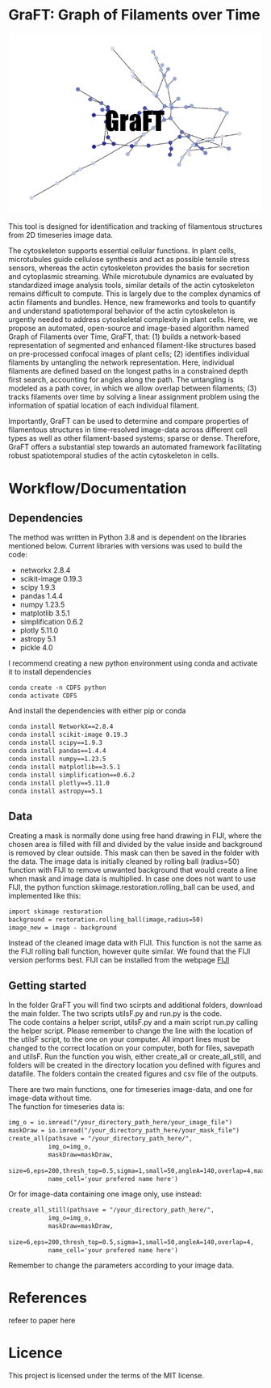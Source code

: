 # GraFT: Graph of Filaments over Time
<!--![alt text](https://github.com/Oesterlund/GraFT/blob/main/GraFt_logo.png) -->
<p align="center">
   <img src="https://github.com/Oesterlund/GraFT/blob/main/GraFT_logo.png" alt="alt text" width="500">
</p>


This tool is designed for identification and tracking of filamentous structures from 2D timeseries image data.

The cytoskeleton supports essential cellular functions. In plant cells, microtubules guide cellulose synthesis and act as possible tensile stress sensors, whereas the actin cytoskeleton provides the basis for secretion and cytoplasmic streaming. While microtubule dynamics are evaluated by standardized image analysis tools, similar details of the actin cytoskeleton remains difficult to compute. This is largely due to the complex dynamics of actin filaments and bundles. Hence, new frameworks and tools to quantify and understand spatiotemporal behavior of the actin cytoskeleton is urgently needed to address cytoskeletal complexity in plant cells.
Here, we propose an automated, open-source and image-based algorithm named Graph of Filaments over Time, GraFT, that: (1) builds a network-based representation of segmented and enhanced filament-like structures based on pre-processed confocal images of plant cells; (2) identifies individual filaments by untangling the network representation. Here, individual filaments are defined based on the longest paths in a constrained depth first search, accounting for angles along the path. The untangling is modeled as a path cover, in which we allow overlap between filaments; (3) tracks filaments over time by solving a linear assignment problem using the information of spatial location of each individual filament. 

Importantly, GraFT can be used to determine and compare properties of filamentous structures in time-resolved image-data across different cell types as well as other filament-based systems; sparse or dense. Therefore, GraFT offers a substantial step towards an automated framework facilitating robust spatiotemporal studies of the actin cytoskeleton in cells. 

# Workflow/Documentation

## Dependencies
The method was written in Python 3.8 and is dependent on the libraries mentioned below.
Current libraries with versions was used to build the code:
- networkx 2.8.4
- scikit-image 0.19.3
- scipy 1.9.3
- pandas 1.4.4
- numpy 1.23.5
- matplotlib 3.5.1
- simplification 0.6.2
- plotly 5.11.0
- astropy 5.1
- pickle 4.0

I recommend creating a new python environment using conda and activate it to install dependencies
```
conda create -n CDFS python
conda activate CDFS
```
And install the dependencies with either pip or conda
```
conda install NetworkX==2.8.4
conda install scikit-image 0.19.3
conda install scipy==1.9.3
conda install pandas==1.4.4
conda install numpy==1.23.5
conda install matplotlib==3.5.1
conda install simplification==0.6.2
conda install plotly==5.11.0
conda install astropy==5.1
```

## Data
Creating a mask is normally done using free hand drawing in FIJI, where the chosen area is filled with fill and divided by the value inside and background is removed by clear outside. This mask can then be saved in the folder with the data.
The image data is initially cleaned by rolling ball (radius=50) function with FIJI to remove unwanted background that would create a line when mask and image data is multiplied. In case one does not want to use FIJI, the python function skimage.restoration.rolling_ball can be used, and implemented like this:
```
import skimage restoration
background = restoration.rolling_ball(image,radius=50)
image_new = image - background
```
Instead of the cleaned image data with FIJI. This function is not the same as the FIJI rolling ball function, however quite similar. We found that the FIJI version performs best.
FIJI can be installed from the webpage [FIJI](https://imagej.net/software/fiji/)

## Getting started
In the folder GraFT you will find two scirpts and additional folders, download the main folder.
The two scripts utilsF.py and run.py is the code.  
The code contains a helper script, utilsF.py and a main script run.py calling the helper script. Please remember to change the line with the location of the utilsF script, to the one on your computer.
All import lines must be changed to the correct location on your computer, both for files, savepath and utilsF.
Run the function you wish, either create_all or create_all_still, and folders will be created in the directory location you defined with figures and datafile.
The folders contain the created figures and csv file of the outputs.

There are two main functions, one for timeseries image-data, and one for image-data without time.  
The function for timeseries data is:
```
img_o = io.imread("/your_directory_path_here/your_image_file")
maskDraw = io.imread("/your_directory_path_here/your_mask_file")
create_all(pathsave = "/your_directory_path_here/",
           img_o=img_o,
           maskDraw=maskDraw,
           size=6,eps=200,thresh_top=0.5,sigma=1,small=50,angleA=140,overlap=4,max_cost=100,
           name_cell='your prefered name here')
```
Or for image-data containing one image only, use instead:
```
create_all_still(pathsave = "/your_directory_path_here/",
           img_o=img_o,
           maskDraw=maskDraw,
           size=6,eps=200,thresh_top=0.5,sigma=1,small=50,angleA=140,overlap=4,
           name_cell='your prefered name here')
```
Remember to change the parameters according to your image data.

# References
refeer to paper here

# Licence
This project is licensed under the terms of the MIT license.
